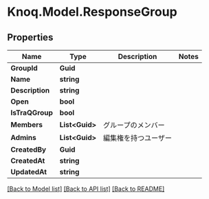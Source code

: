 # Knoq.Model.ResponseGroup

## Properties

Name | Type | Description | Notes
------------ | ------------- | ------------- | -------------
**GroupId** | **Guid** |  | 
**Name** | **string** |  | 
**Description** | **string** |  | 
**Open** | **bool** |  | 
**IsTraQGroup** | **bool** |  | 
**Members** | **List&lt;Guid&gt;** | グループのメンバー | 
**Admins** | **List&lt;Guid&gt;** | 編集権を持つユーザー | 
**CreatedBy** | **Guid** |  | 
**CreatedAt** | **string** |  | 
**UpdatedAt** | **string** |  | 

[[Back to Model list]](../README.md#documentation-for-models) [[Back to API list]](../README.md#documentation-for-api-endpoints) [[Back to README]](../README.md)

